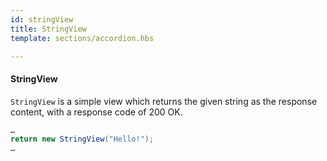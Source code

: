 ```yaml
---
id: stringView
title: StringView
template: sections/accordion.hbs

---
```


#### StringView


`StringView` is a simple view which returns the given string as the response content, with a response code of 200 OK. 

```java
…
return new StringView("Hello!");
…
```

